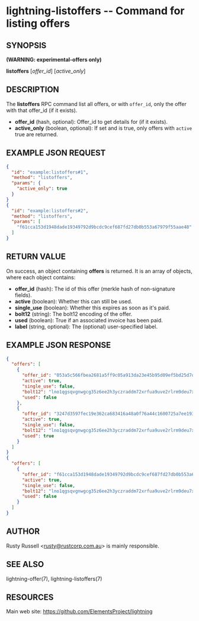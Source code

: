 lightning-listoffers -- Command for listing offers
==================================================

SYNOPSIS
--------

**(WARNING: experimental-offers only)**

**listoffers** [*offer\_id*] [*active\_only*] 

DESCRIPTION
-----------

The **listoffers** RPC command list all offers, or with `offer_id`, only the offer with that offer\_id (if it exists).

- **offer\_id** (hash, optional): Offer\_id to get details for (if it exists).
- **active\_only** (boolean, optional): If set and is true, only offers with `active` true are returned.

EXAMPLE JSON REQUEST
--------------------

```json
{
  "id": "example:listoffers#1",
  "method": "listoffers",
  "params": {
    "active_only": true
  }
}
{
  "id": "example:listoffers#2",
  "method": "listoffers",
  "params": [
    "f61cca153d1948dade19349792d9bcdc9cef687fd27db0b553a67979f55aae48"
  ]
}
```

RETURN VALUE
------------

On success, an object containing **offers** is returned. It is an array of objects, where each object contains:

- **offer\_id** (hash): The id of this offer (merkle hash of non-signature fields).
- **active** (boolean): Whether this can still be used.
- **single\_use** (boolean): Whether this expires as soon as it's paid.
- **bolt12** (string): The bolt12 encoding of the offer.
- **used** (boolean): True if an associated invoice has been paid.
- **label** (string, optional): The (optional) user-specified label.

EXAMPLE JSON RESPONSE
---------------------

```json
{
  "offers": [
    {
      "offer_id": "053a5c566fbea2681a5ff9c05a913da23e45b95d09ef5bd25d7d408f23da7084",
      "active": true,
      "single_use": false,
      "bolt12": "lno1qgsqvgnwgcg35z6ee2h3yczraddm72xrfua9uve2rlrm9deu7xyfzrcgqvqcdgq2z9pk7enxv4jjqen0wgs8yatnw3ujz83qkc6rvp4j28rt3dtrn32zkvdy7efhnlrpr5rp5geqxs783wtlj550qs8czzku4nk3pqp6m593qxgunzuqcwkmgqkmp6ty0wyvjcqdguv3pnpukedwn6cr87m89t74h3auyaeg89xkvgzpac70z3m9rn5xzu28c",
      "used": false
    },
    {
      "offer_id": "3247d3597fec19e362ca683416a48a0f76a44c1600725a7ee1936548feadacca",
      "active": true,
      "single_use": false,
      "bolt12": "lno1qgsqvgnwgcg35z6ee2h3yczraddm72xrfua9uve2rlrm9deu7xyfzrcxqd24x3qgqgqlgzs3gdhkven9v5sxvmmjype82um50ys3ug9kxsmqdvj3c6ut2cuu2s4nrf8k2dulccgaqcdzxgp583utjlu49rcyqt8hc3s797umxn3r9367rdqc577rma7key58fywkajxnuzyapge86hj2pg80rjrma40xdqrxnsnva5l3ce7hz4ua8wf755dees4y9vnq",
      "used": true
    }
  ]
}
{
  "offers": [
    {
      "offer_id": "f61cca153d1948dade19349792d9bcdc9cef687fd27db0b553a67979f55aae48",
      "active": true,
      "single_use": false,
      "bolt12": "lno1qgsqvgnwgcg35z6ee2h3yczraddm72xrfua9uve2rlrm9deu7xyfzrcgqyqs5rn5v4ehggrxdaezqvtdwdshg93pqfnwgkvdr57yzh6h92zg3qctvrm7w38djg67kzcm4yeg8vc4cq63s",
      "used": false
    }
  ]
}
```

AUTHOR
------

Rusty Russell <<rusty@rustcorp.com.au>> is mainly responsible.

SEE ALSO
--------

lightning-offer(7), lightning-listoffers(7)

RESOURCES
---------

Main web site: <https://github.com/ElementsProject/lightning>
